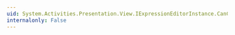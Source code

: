 ```yaml
---
uid: System.Activities.Presentation.View.IExpressionEditorInstance.CanCopy
internalonly: False
---
```

